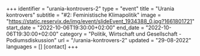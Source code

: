 +++
identifier = "urania-kontrovers-2"
type = "event"
title = "Urania kontrovers"
subtitle = "#2: Feministische Klimapolitik"
image = "https://static.reservix.de/img/event/slideEvent_1934388_0.jpg?1661801721"
start_date = "2022-10-06T19:30:00+02:00"
end_date = "2022-10-06T19:30:00+02:00"
category = "Politik, Wirtschaft und Gesellschaft - Podiumsdiskussion"
url = "/urania-kontrovers-2"
updated = "29-08-2022"
languages = []
[contact]
+++